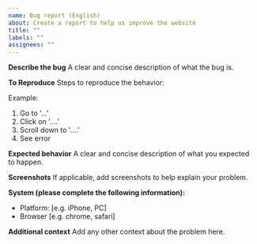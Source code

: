 ```yaml
---
name: Bug report (English)
about: Create a report to help us improve the website
title: ""
labels: ""
assignees: ""
---
```


**Describe the bug**
A clear and concise description of what the bug is.

**To Reproduce**
Steps to reproduce the behavior:

Example:

1. Go to '...'
2. Click on '....'
3. Scroll down to '....'
4. See error

**Expected behavior**
A clear and concise description of what you expected to happen.

**Screenshots**
If applicable, add screenshots to help explain your problem.

**System (please complete the following information):**

- Platform: [e.g. iPhone, PC]
- Browser [e.g. chrome, safari]

**Additional context**
Add any other context about the problem here.
